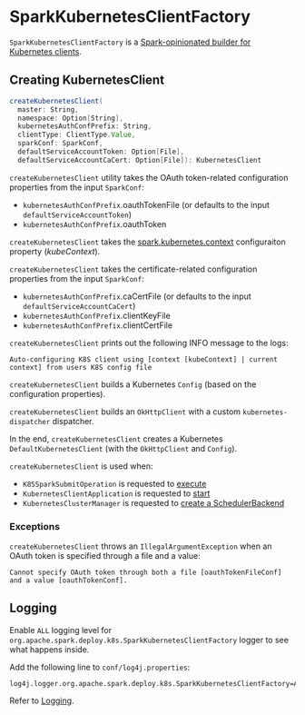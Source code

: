 # SparkKubernetesClientFactory

`SparkKubernetesClientFactory` is a [Spark-opinionated builder for Kubernetes clients](#createKubernetesClient).

## <span id="createKubernetesClient"> Creating KubernetesClient

```scala
createKubernetesClient(
  master: String,
  namespace: Option[String],
  kubernetesAuthConfPrefix: String,
  clientType: ClientType.Value,
  sparkConf: SparkConf,
  defaultServiceAccountToken: Option[File],
  defaultServiceAccountCaCert: Option[File]): KubernetesClient
```

`createKubernetesClient` utility takes the OAuth token-related configuration properties from the input `SparkConf`:

* `kubernetesAuthConfPrefix`.oauthTokenFile (or defaults to the input `defaultServiceAccountToken`)
* `kubernetesAuthConfPrefix`.oauthToken

`createKubernetesClient` takes the [spark.kubernetes.context](configuration-properties.md#spark.kubernetes.context) configuraiton property (_kubeContext_).

`createKubernetesClient` takes the certificate-related configuration properties from the input `SparkConf`:

* `kubernetesAuthConfPrefix`.caCertFile (or defaults to the input `defaultServiceAccountCaCert`)
* `kubernetesAuthConfPrefix`.clientKeyFile
* `kubernetesAuthConfPrefix`.clientCertFile

`createKubernetesClient` prints out the following INFO message to the logs:

```text
Auto-configuring K8S client using [context [kubeContext] | current context] from users K8S config file
```

`createKubernetesClient` builds a Kubernetes `Config` (based on the configuration properties).

`createKubernetesClient` builds an `OkHttpClient` with a custom `kubernetes-dispatcher` dispatcher.

In the end, `createKubernetesClient` creates a Kubernetes `DefaultKubernetesClient` (with the `OkHttpClient` and `Config`).

`createKubernetesClient` is used when:

* `K8SSparkSubmitOperation` is requested to [execute](K8SSparkSubmitOperation.md#execute)
* `KubernetesClientApplication` is requested to [start](KubernetesClientApplication.md#start)
* `KubernetesClusterManager` is requested to [create a SchedulerBackend](KubernetesClusterManager.md#createSchedulerBackend)

### Exceptions

`createKubernetesClient` throws an `IllegalArgumentException` when an OAuth token is specified through a file and a value:

```text
Cannot specify OAuth token through both a file [oauthTokenFileConf] and a value [oauthTokenConf].
```

## Logging

Enable `ALL` logging level for `org.apache.spark.deploy.k8s.SparkKubernetesClientFactory` logger to see what happens inside.

Add the following line to `conf/log4j.properties`:

```text
log4j.logger.org.apache.spark.deploy.k8s.SparkKubernetesClientFactory=ALL
```

Refer to [Logging](spark-logging.md).
